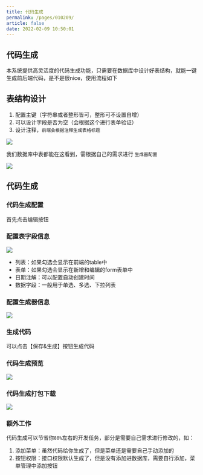 ```yaml
---
title: 代码生成
permalink: /pages/010209/
article: false
date: 2022-02-09 10:50:01
---
```

## 代码生成
本系统提供高灵活度的代码生成功能，只需要在数据库中设计好表结构，就能一键生成前后端代码，是不是很nice，使用流程如下

##  表结构设计
1. 配置主键（字符串或者整形皆可，整形可不设置自增）
2. 可以设计字段是否为空（会根据这个进行表单验证）
3. 设计注释，```前端会根据注释生成表格标题```

![](https://img.el-admin.vip/images/2022/20220530232700.png)

我们数据库中表都能在这看到，需根据自己的需求进行 ```生成器配置```

![](https://img.el-admin.vip/images/2022/20220530232258.png)

## 代码生成

### 代码生成配置

首先点击编辑按钮

### 配置表字段信息

![](https://img.el-admin.vip/images/2022/20220530232354.png)

- 列表：如果勾选会显示在前端的table中
- 表单：如果勾选会显示在新增和编辑的form表单中
- 日期注解：可以配置自动创建时间
- 数据字段：一般用于单选、多选、下拉列表

### 配置生成器信息

![](https://img.el-admin.vip/images/2022/20220530232422.png)

### 生成代码

可以点击【保存&生成】按钮生成代码

### 代码生成预览

![](https://img.el-admin.vip/images/2022/20220530232437.png)

### 代码生成打包下载

![](https://img.el-admin.vip/images/2022/20220530232455.png)

### 额外工作
代码生成可以节省你```80%```左右的开发任务，部分是需要自己需求进行修改的，如：
1. 添加菜单：虽然代码给你生成了，但是菜单还是需要自己手动添加的
2. 按钮权限：接口权限默认生成了，但是没有添加进数据库，需要自行添加，菜单管理中添加按钮

<Vssue :title="$title" />
